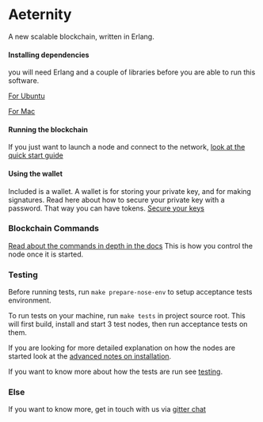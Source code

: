 Aeternity
==========

A new scalable blockchain, written in Erlang. 

#### Installing dependencies

you will need Erlang and a couple of libraries before you are able to run this software.

[For Ubuntu](docs/ubuntu_dependencies.md)

[For Mac](docs/mac_dependencies.md)


#### Running the blockchain

If you just want to launch a node and connect to the network, [look at the quick start guide](docs/turn_it_on.md)

#### Using the wallet

Included is a wallet. A wallet is for storing your private key, and for making signatures.
Read here about how to secure your private key with a password. That way you can have tokens.
[Secure your keys](docs/securing_keys.md)

### Blockchain Commands

[Read about the commands in depth in the docs](docs/commands.md) This is how you control the node once it is started.

### Testing

Before running tests, run `make prepare-nose-env` to setup acceptance tests environment.

To run tests on your machine, run `make tests` in project source root. This will first build, install and start 3 test nodes, then run acceptance tests on them.

If you are looking for more detailed explanation on how the nodes are started look at the [advanced notes on installation](docs/installation_notes.md).

If you want to know more about how the tests are run see [testing](docs/testing.md).

### Else
If you want to know more, get in touch with us via [gitter chat](https://gitter.im/aeternity/Lobby)
